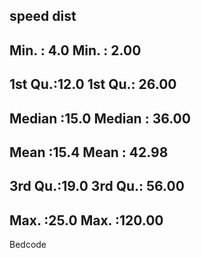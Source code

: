 ##      speed           dist       
## Min.   : 4.0   Min.   :  2.00  
## 1st Qu.:12.0   1st Qu.: 26.00  
## Median :15.0   Median : 36.00  
## Mean   :15.4   Mean   : 42.98  
## 3rd Qu.:19.0   3rd Qu.: 56.00  
## Max.   :25.0   Max.   :120.00

Bedcode
